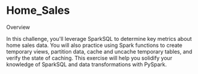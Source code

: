 # Home_Sales

Overview

In this challenge, you'll leverage SparkSQL to determine key metrics about home sales data. You will also practice using Spark functions to create temporary views, partition data, cache and uncache temporary tables, and verify the state of caching. This exercise will help you solidify your knowledge of SparkSQL and data transformations with PySpark.
